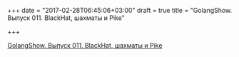 +++
date = "2017-02-28T06:45:06+03:00"
draft = true
title = "GolangShow. Выпуск 011. BlackHat, шахматы и Pike"

+++

<p><a href="http://golangshow.com/episode/2015/08-06-011/">GolangShow. Выпуск 011. BlackHat, шахматы и Pike</a></p>
